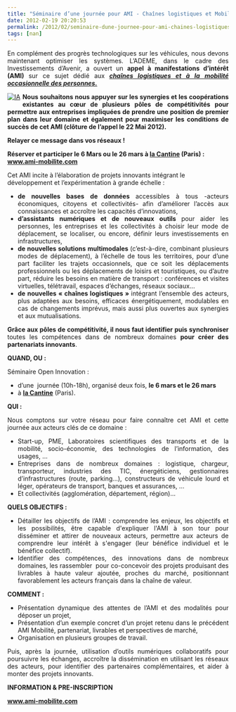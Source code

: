 ```yaml
---
title: "Séminaire d’une journée pour AMI - Chaînes logistiques et Mobilité occasionnelle - et initier des projets innovants"
date: 2012-02-19 20:20:53
permalink: /2012/02/seminaire-dune-journee-pour-ami-chaines-logistiques-et-mobilite-occasionnelle-et-initier-des-projets.html
tags: [nan]
---
```


<div> <p style="text-align: justify">En complément des progrès technologiques sur les véhicules, nous devons maintenant optimiser les systèmes. L’ADEME, dans le cadre des Investissements d’Avenir, a ouvert un <strong>appel à manifestations d’intérêt (AMI) </strong>sur ce sujet<strong> </strong>dédié aux<strong> <em><a href="http://www2.ademe.fr/servlet/getDoc?cid=96&m=3&id=80842&p1=1">chaînes logistiques et à la mobilité occasionnelle des personnes.</a></em></strong></p> </div> <div> <p style="text-align: justify"><a href="https://gabrielplassat.github.io/transportsdufutur/wp-content/uploads/sites/6/old/6a0120a66d2ad4970b0168e7a1c629970c-pi.jpg" style="float: left"><img alt="IA" border="0" class="asset  asset-image at-xid-6a0120a66d2ad4970b0168e7a1c629970c" src="/wp-content/uploads/sites/6/old/6a0120a66d2ad4970b0168e7a1c629970c-800wi.jpg" style="margin: 0px 5px 5px 0px" title="IA" /></a><strong>Nous souhaitons nous appuyer sur les synergies et les coopérations existantes au cœur de plusieurs pôles de compétitivités pour permettre aux entreprises impliquées de prendre une position de premier plan dans leur domaine et également pour maximiser les conditions de succès de cet AMI (clôture de l’appel le 22 Mai 2012). </strong></p> <p><strong>Relayer ce message dans vos réseaux !</strong></p> <div> <p><strong>Réserver et participer le 6 Mars ou le 26 mars à <a href="http://lacantine.org/">la Cantine</a> (Paris) : <a href="http://www.ami-mobilite.com/">www.ami-mobilite.com</a></strong></p> <p style="text-align: justify"><strong> </strong></p></div></div>  <!--more-->  Cet AMI incite à l’élaboration de projets innovants intégrant le développement et l’expérimentation à grande échelle :  <ul style="text-align: justify"> <li><strong>de nouvelles bases de données </strong>accessibles à tous -acteurs économiques, citoyens et collectivités- afin d’améliorer l’accès aux connaissances et accroître les capacités d’innovations,</li> <li><strong>d’assistants numériques et de nouveaux outils </strong>pour aider les personnes, les entreprises et les collectivités à choisir leur mode de déplacement, se localiser, ou encore, définir leurs investissements en infrastructures,</li> <li><strong>de nouvelles solutions multimodales </strong>(c’est-à-dire, combinant plusieurs modes de déplacement), à l’échelle de tous les territoires, pour d’une part faciliter les trajets occasionnels, que ce soit les déplacements professionnels ou les déplacements de loisirs et touristiques, ou d’autre part, réduire les besoins en matière de transport : conférences et visites virtuelles, télétravail, espaces d’échanges, réseaux sociaux…</li> <li><strong>de nouvelles « chaînes logistiques » </strong>intégrant l’ensemble des acteurs, plus adaptées aux besoins, efficaces énergétiquement, modulables en cas de changements imprévus, mais aussi plus ouvertes aux synergies et aux mutualisations.</li> </ul> <p style="text-align: justify"><strong>Grâce aux pôles de compétitivité, il nous faut identifier puis synchroniser </strong>toutes les compétences dans de nombreux domaines <strong>pour créer des partenariats innovants</strong>.</p> <p style="text-align: justify"><strong>QUAND, OU :</strong></p> <p style="text-align: justify">Séminaire Open Innovation :</p> <ul style="text-align: justify"> <li>d’une  journée (10h-18h), organisé deux fois, <strong>le 6 mars et le 26 mars</strong></li> <li>à <strong><a href="http://lacantine.org/">la Cantine</a></strong> (Paris).</li> </ul> <p style="text-align: justify"><strong>QUI :</strong></p> <p style="text-align: justify">Nous comptons sur votre réseau pour faire connaître cet AMI et cette journée aux acteurs clés de ce domaine :</p> <ul style="text-align: justify"> <li>Start-up, PME, Laboratoires scientifiques des transports et de la mobilité, socio-économie, des technologies de l’information, des usages, …</li> <li>Entreprises dans de nombreux domaines : logistique, chargeur, transporteur, industries des TIC, énergéticiens, gestionnaires d’infrastructures (route, parking…), constructeurs de véhicule lourd et léger, opérateurs de transport, banques et assurances, …</li> <li>Et collectivités (agglomération, département, région)…</li> </ul>  <div style="text-align: justify"></div> <p style="text-align: justify"><strong>QUELS OBJECTIFS :</strong></p> <ul style="text-align: justify"> <li>Détailler les objectifs de l’AMI : comprendre les enjeux, les objectifs et les possibilités, être capable d'expliquer l'AMI à son tour pour disséminer et attirer de nouveaux acteurs, permettre aux acteurs de comprendre leur intérêt à s'engager (leur bénéfice individuel et le bénéfice collectif).</li> <li>Identifier des compétences, des innovations dans de nombreux domaines, les rassembler  pour co-concevoir des projets produisant des livrables à haute valeur ajoutée, proches du marché, positionnant favorablement les acteurs français dans la chaîne de valeur.</li> </ul> <p style="text-align: justify"><strong>COMMENT :<br /></strong></p> <ul style="text-align: justify"> <li>Présentation dynamique des attentes de l’AMI et des modalités pour déposer un projet,</li> <li>Présentation d’un exemple concret d’un projet retenu dans le précédent AMI Mobilité, partenariat, livrables et perspectives de marché,</li> <li>Organisation en plusieurs groupes de travail.</li> </ul> <p style="text-align: justify">Puis, après la journée, utilisation d’outils numériques collaboratifs pour poursuivre les échanges, accroître la dissémination en utilisant les réseaux des acteurs, pour identifier des partenaires complémentaires, et aider à monter des projets innovants.</p> <p style="text-align: justify"><strong>INFORMATION & PRE-INSCRIPTION</strong></p> <p style="text-align: justify"><strong><a href="http://www.ami-mobilite.com">www.ami-mobilite.com</a></strong></p>
